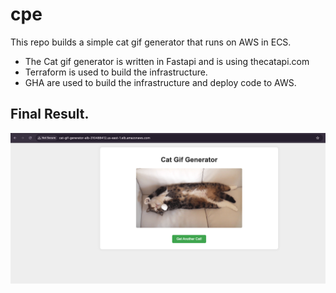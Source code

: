 # cpe
This repo builds a simple cat gif generator that runs on AWS in ECS.
* The Cat gif generator is written in Fastapi and is using thecatapi.com
* Terraform is used to build the infrastructure.
* GHA are used to build the infrastructure and deploy code to AWS.

## Final Result.
![](images/cat.png)
